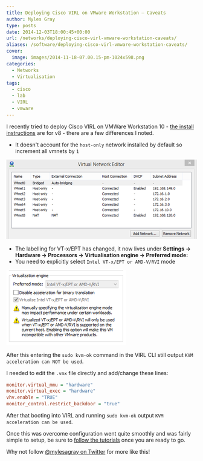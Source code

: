 ```yaml
---
title: Deploying Cisco VIRL on VMware Workstation – Caveats
author: Myles Gray
type: posts
date: 2014-12-03T18:00:45+00:00
url: /networks/deploying-cisco-virl-vmware-workstation-caveats/
aliases: /software/deploying-cisco-virl-vmware-workstation-caveats/
cover:
  image: images/2014-11-18-07.00.15-pm-1024x598.png
categories:
  - Networks
  - Virtualisation
tags:
  - cisco
  - lab
  - VIRL
  - vmware
---
```


I recently tried to deploy Cisco VIRL on VMWare Workstation 10 - [the install instructions][1] are for v8 - there are a few differences I noted.

* It doesn't account for the `host-only` network installed by default so increment all vmnets by `1`

![VMNet configuration VMware Workstation 10][2]

* The labelling for VT-x/EPT has changed, it now lives under **Settings -> Hardware -> Processors -> Virtualisation engine -> Preferred mode:**
* You need to explicitly select `Intel VT-x/EPT or AMD-V/RVI` mode

![Expose VT-x/EPT to VM in Workstation][3]

After this entering the `sudo kvm-ok` command in the VIRL CLI still output `KVM acceleration can NOT be used`.

I needed to edit the `.vmx` file directly and add/change these lines:

```ini
monitor.virtual_mmu = "hardware"
monitor.virtual_exec = "hardware"
vhv.enable = "TRUE"
monitor_control.restrict_backdoor = "true"
```

After that booting into VIRL and running `sudo kvm-ok` output `KVM acceleration can be used`.

Once this was overcome configuration went quite smoothly and was fairly simple to setup, be sure to [follow the tutorials][4] once you are ready to go.

Why not follow [@mylesagray on Twitter][5] for more like this!

 [1]: http://virl-dev-innovate.cisco.com/workstation.ext.html
 [2]: images/Image-2.png
 [3]: images/Image-12.png
 [4]: http://virl-dev-innovate.cisco.com/virl.tutorial.html
 [5]: https://twitter.com/mylesagray
